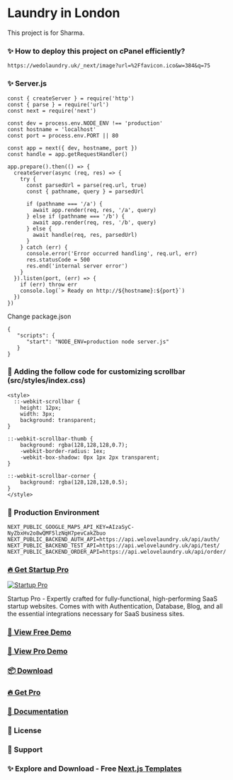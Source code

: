 # Laundry in London

This project is for Sharma.

### ✨ How to deploy this project on cPanel efficiently?
```
https://wedolaundry.uk/_next/image?url=%2Ffavicon.ico&w=384&q=75
```

### ✨ Server.js
```
const { createServer } = require('http')
const { parse } = require('url')
const next = require('next')

const dev = process.env.NODE_ENV !== 'production'
const hostname = 'localhost'
const port = process.env.PORT || 80

const app = next({ dev, hostname, port })
const handle = app.getRequestHandler()

app.prepare().then(() => {
  createServer(async (req, res) => {
    try {
      const parsedUrl = parse(req.url, true)
      const { pathname, query } = parsedUrl

      if (pathname === '/a') {
        await app.render(req, res, '/a', query)
      } else if (pathname === '/b') {
        await app.render(req, res, '/b', query)
      } else {
        await handle(req, res, parsedUrl)
      }
    } catch (err) {
      console.error('Error occurred handling', req.url, err)
      res.statusCode = 500
      res.end('internal server error')
    }
  }).listen(port, (err) => {
    if (err) throw err
    console.log(`> Ready on http://${hostname}:${port}`)
  })
})
```
Change package.json
```
{
   "scripts": {
      "start": "NODE_ENV=production node server.js"
   }
}
```

### 🙌 Adding the follow code for customizing scrollbar (src/styles/index.css)
```
<style>
  ::-webkit-scrollbar {
    height: 12px;
    width: 3px;
    background: transparent;
}

::-webkit-scrollbar-thumb {
    background: rgba(128,128,128,0.7);
    -webkit-border-radius: 1ex;
    -webkit-box-shadow: 0px 1px 2px transparent;
}

::-webkit-scrollbar-corner {
    background: rgba(128,128,128,0.5);
}
</style>
```
### 🙌 Production Environment
```
NEXT_PUBLIC_GOOGLE_MAPS_API_KEY=AIzaSyC-NyZbxHv2o8wQMF5lzNqH7pevCakZbuo
NEXT_PUBLIC_BACKEND_AUTH_API=https://api.welovelaundry.uk/api/auth/
NEXT_PUBLIC_BACKEND_TEST_API=https://api.welovelaundry.uk/api/test/
NEXT_PUBLIC_BACKEND_ORDER_API=https://api.welovelaundry.uk/api/order/
```

### [🔥 Get Startup Pro](https://nextjstemplates.com/templates/saas-starter-startup)

[![Startup Pro](https://raw.githubusercontent.com/NextJSTemplates/startup-nextjs/main/startup-pro.webp)](https://nextjstemplates.com/templates/saas-starter-startup)

Startup Pro - Expertly crafted for fully-functional, high-performing SaaS startup websites. Comes with with Authentication, Database, Blog, and all the essential integrations necessary for SaaS business sites.


### [🚀 View Free Demo](https://startup.nextjstemplates.com/)

### [🚀 View Pro Demo](https://startup-pro.nextjstemplates.com/)

### [📦 Download](https://nextjstemplates.com/templates/startup)

### [🔥 Get Pro](https://nextjstemplates.com/templates/saas-starter-startup)

### [🔌 Documentation](https://nextjstemplates.com/docs)


### 📄 License


### 💜 Support


### ✨ Explore and Download - Free [Next.js Templates](https://nextjstemplates.com)

